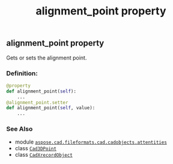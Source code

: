 ﻿---
title: alignment_point property
second_title: Aspose.CAD for Python via .NET API References
description: 
type: docs
weight: 50
url: /python-net/aspose.cad.fileformats.cad.cadobjects.attentities/cadxrecordobject/alignment_point/
is_root: false
---

## alignment_point property


Gets or sets the alignment point.
### Definition:
```python
@property
def alignment_point(self):
    ...
@alignment_point.setter
def alignment_point(self, value):
    ...
```

### See Also
* module [`aspose.cad.fileformats.cad.cadobjects.attentities`](../../)
* class [`Cad3DPoint`](/cad/python-net/aspose.cad.fileformats.cad.cadobjects/cad3dpoint)
* class [`CadXrecordObject`](/cad/python-net/aspose.cad.fileformats.cad.cadobjects.attentities/cadxrecordobject)
